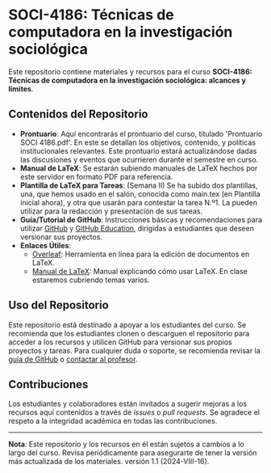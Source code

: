 # SOCI-4186: Técnicas de computadora en la investigación sociológica

Este repositorio contiene materiales y recursos para el curso **SOCI-4186: Técnicas de computadora en la investigación sociológica: alcances y límites**. 

## Contenidos del Repositorio

- **Prontuario**: Aquí encontrarás el prontuario del curso, titulado 'Prontuario SOCI 4186.pdf'. En este se detallan los objetivos, contenido, y políticas institucionales relevantes. Este prontuario estará actualizándose dadas las discusiones y eventos que ocurrieren durante el semestre en curso.
- **Manual de LaTeX**: Se estarán subiendo manuales de LaTeX hechos por este servidor en formato PDF para referencia.
- **Plantilla de LaTeX para Tareas**: (Semana II) Se ha subido dos plantillas, una, que hemos usado en el salón, conocida como main.tex (en Plantilla inicial ahora), y otra que usarán para contestar la tarea N.º1. La pueden utilizar para la redacción y presentación de sus tareas.
- **Guía/Tutorial de GitHub**: Instrucciones básicas y recomendaciones para utilizar [GitHub](https://docs.github.com/es/get-started) y [GitHub Education](https://docs.github.com/es/education/explore-the-benefits-of-teaching-and-learning-with-github-education/github-education-for-students/apply-to-github-education-as-a-student), dirigidas a estudiantes que deseen versionar sus proyectos.
- **Enlaces Útiles**:
  - [Overleaf](https://www.overleaf.com/): Herramienta en línea para la edición de documentos en LaTeX.
  - [Manual de LaTeX](https://manualdelatex.com): Manual explicando cómo usar LaTeX. En clase estaremos cubriendo temas varios.

## Uso del Repositorio

Este repositorio está destinado a apoyar a los estudiantes del curso. Se recomienda que los estudiantes clonen o descarguen el repositorio para acceder a los recursos y utilicen GitHub para versionar sus propios proyectos y tareas. Para cualquier duda o soporte, se recomienda revisar la [guía de GitHub](https://docs.github.com/es/get-started/start-your-journey) o [contactar al profesor](mailto:rmarcano@iu.edu).

## Contribuciones

Los estudiantes y colaboradores están invitados a sugerir mejoras a los recursos aquí contenidos a través de *issues* o *pull requests*. Se agradece el respeto a la integridad académica en todas las contribuciones.

---

**Nota**: Este repositorio y los recursos en él están sujetos a cambios a lo largo del curso. Revisa periódicamente para asegurarte de tener la versión más actualizada de los materiales.
versión 1.1 (2024-VIII-16).
